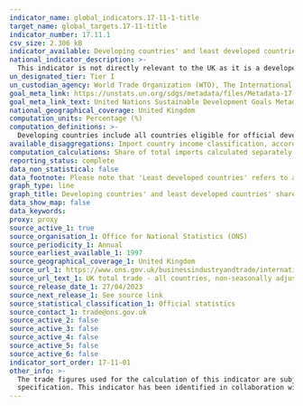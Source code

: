 ```yaml
---
indicator_name: global_indicators.17-11-1-title
target_name: global_targets.17-11-title
indicator_number: 17.11.1
csv_size: 2.306 kB
indicator_available: Developing countries' and least developed countries' share of UK imports 
national_indicator_description: >-
  This indicator is not directly relevant to the UK as it is a developed country. We therefore report developing countries' and least developed countries' share of UK imports, including both goods and services. This provides an indication of the UK's trade engagement with these countries.
un_designated_tier: Tier I
un_custodian_agency: World Trade Organization (WTO), The International Trade Centre (ITC), United Nations Conference on Trade and Development (UNCTAD)
goal_meta_link: https://unstats.un.org/sdgs/metadata/files/Metadata-17-11-01.pdf
goal_meta_link_text: United Nations Sustainable Development Goals Metadata (PDF 216 KB)
national_geographical_coverage: United Kingdom
computation_units: Percentage (%)
computation_definitions: >-
  Developing countries include all countries eligible for official development assistance (ODA), including least developed countries (LDCs).  For a full list of ODA recipients and LDCs, please see the <a href="https://www.oecd.org/dac/financing-sustainable-development/development-finance-standards/daclist.htm">OECD website</a>. Note that the list gets revised every three years and this is taken into account in the calculations (for example, some countries have graduated from LDC status since 2018 and since 2021).
available_disaggregations: Import country income classification, according to the Development Assistance Committee.
computation_calculations: Share of total imports calculated separately for all countries from ODA list (developing countries), LDCs, and developing countries excluding China - (Share of total imports/Total imports) * 100
reporting_status: complete
data_non_statistical: false
data_footnote: Please note that 'Least developed countries' refers to a subset of developing countries, and therefore are included in the developing country figures. 
graph_type: line
graph_title: Developing countries' and least developed countries' share of UK imports 
data_show_map: false
data_keywords:
proxy: proxy
source_active_1: true
source_organisation_1: Office for National Statistics (ONS)
source_periodicity_1: Annual
source_earliest_available_1: 1997
source_geographical_coverage_1: United Kingdom
source_url_1: https://www.ons.gov.uk/businessindustryandtrade/internationaltrade/datasets/uktotaltradeallcountriesnonseasonallyadjusted
source_url_text_1: UK total trade - all countries, non-seasonally adjusted
source_release_date_1: 27/04/2023
source_next_release_1: See source link
source_statistical_classification_1: Official statistics
source_contact_1: trade@ons.gov.uk
source_active_2: false
source_active_3: false
source_active_4: false
source_active_5: false
source_active_6: false
indicator_sort_order: 17-11-01
other_info: >-
  The trade figures used for the calculation of this indicator are subject to revision aligned with National Accounts policy. This indicator is being used as an approximation of the UN SDG Indicator. Where possible, we will work to identify or develop UK data to meet the global indicator
  specification. This indicator has been identified in collaboration with topic experts.
---
```

